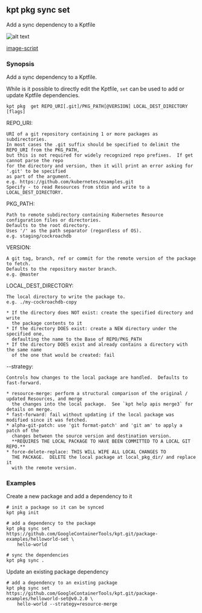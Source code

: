 ## kpt pkg sync set

Add a sync dependency to a Kptfile

![alt text][demo]

[image-script](../../gifs/pkg-sync.sh)

### Synopsis

Add a sync dependency to a Kptfile.

While is it possible to directly edit the Kptfile, `set` can be used to add or update
Kptfile dependencies.

    kpt pkg  get REPO_URI[.git]/PKG_PATH[@VERSION] LOCAL_DEST_DIRECTORY [flags]

  REPO_URI:

    URI of a git repository containing 1 or more packages as subdirectories.
    In most cases the .git suffix should be specified to delimit the REPO_URI from the PKG_PATH,
    but this is not required for widely recognized repo prefixes.  If get cannot parse the repo
    for the directory and version, then it will print an error asking for '.git' to be specified
    as part of the argument.
    e.g. https://github.com/kubernetes/examples.git
    Specify - to read Resources from stdin and write to a LOCAL_DEST_DIRECTORY.

  PKG_PATH:

    Path to remote subdirectory containing Kubernetes Resource configuration files or directories.
    Defaults to the root directory.
    Uses '/' as the path separator (regardless of OS).
    e.g. staging/cockroachdb

  VERSION:

    A git tag, branch, ref or commit for the remote version of the package to fetch.
    Defaults to the repository master branch.
    e.g. @master

  LOCAL_DEST_DIRECTORY:

    The local directory to write the package to.
    e.g. ./my-cockroachdb-copy

    * If the directory does NOT exist: create the specified directory and write
      the package contents to it
    * If the directory DOES exist: create a NEW directory under the specified one,
      defaulting the name to the Base of REPO/PKG_PATH
    * If the directory DOES exist and already contains a directory with the same name
      of the one that would be created: fail

  --strategy:

    Controls how changes to the local package are handled.  Defaults to fast-forward.

    * resource-merge: perform a structural comparison of the original / updated Resources, and merge
	  the changes into the local package.  See `kpt help apis merge3` for details on merge.
    * fast-forward: fail without updating if the local package was modified since it was fetched.
    * alpha-git-patch: use 'git format-patch' and 'git am' to apply a patch of the
      changes between the source version and destination version.
      **REQUIRES THE LOCAL PACKAGE TO HAVE BEEN COMMITTED TO A LOCAL GIT REPO.**
    * force-delete-replace: THIS WILL WIPE ALL LOCAL CHANGES TO
      THE PACKAGE.  DELETE the local package at local_pkg_dir/ and replace it
      with the remote version.

### Examples

  Create a new package and add a dependency to it

    # init a package so it can be synced
    kpt pkg init

    # add a dependency to the package
    kpt pkg sync set https://github.com/GoogleContainerTools/kpt.git/package-examples/helloworld-set \
        hello-world

    # sync the dependencies
    kpt pkg sync .

  Update an existing package dependency

    # add a dependency to an existing package
    kpt pkg sync set https://github.com/GoogleContainerTools/kpt.git/package-examples/helloworld-set@v0.2.0 \
        hello-world --strategy=resource-merge

[demo]: https://storage.googleapis.com/kpt-dev/docs/pkg-sync.gif "kpt pkg sync"